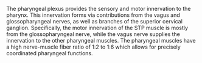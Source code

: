 The pharyngeal plexus provides the sensory and motor innervation to the pharynx. This innervation forms via contributions from the vagus and glossopharyngeal nerves, as well as branches of the superior cervical ganglion. Specifically, the motor innervation of the STP muscle is mostly from the glossopharyngeal nerve, while the vagus nerve supplies the innervation to the other pharyngeal muscles. The pharyngeal muscles have a high nerve-muscle fiber ratio of 1:2 to 1:6 which allows for precisely coordinated pharyngeal functions.